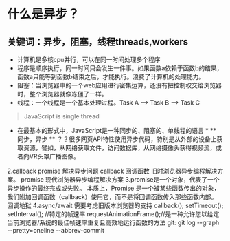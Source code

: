 # 什么是异步？
## 关键词：异步，阻塞，线程threads,workers
- 计算机是多核cpu并行，可以在同一时间处理多个程序
- 程序是顺序执行，同一时间只会发生一件事。如果函数a依赖于函数b的结果，函数a只能等到函数b结束之后，才能执行。浪费了计算机的处理能力。
- 阻塞：当浏览器中的一个web应用进行密集运算，还没有把控制权交给浏览器时，整个浏览器就像冻僵了一样。
- 线程：一个线程是一个基本处理过程。Task A --> Task B --> Task C


> JavaScript is single thread

* 在最基本的形式中，JavaScript是一种同步的、阻塞的、单线程的语言 *
** 同步，异步 **
？？很多网页API特性使用异步代码，特别是从外部的设备上获取资源，譬如，从网络获取文件，访问数据库，从网络摄像头获得视频流，或者向VR头罩广播图像。

2.callback promise 解决异步问题
callback 回调函数 旧时浏览器异步编程解决方案。
promise 现代浏览器异步编程解决方案
3.promise是一个对象，代表了一个异步操作的最终完成或失败。
本质上，Promise 是一个被某些函数传出的对象，我们附加回调函数（callback）使用它，而不是将回调函数传入那些函数内部。
回调地狱
4.async/await 需要考虑旧版本浏览器的支持
callback(); 
setTimeout(); setInterval(); //特定的帧速率
requestAnimationFrame();//是一种允许您以给定当前浏览器/系统的最佳帧速率重复且高效地运行函数的方法 
git: git log --graph --pretty=oneline --abbrev-commit

<!DOCTYPE html>
<html lang="en-US">
<body>
<script>
    //callback
    chooseToppings(function(toppings) {
        placeOrder(toppings, function(order) {
            collectOrder(order, function(pizza) {
                eatPizza(pizza);
                }, failureCallback);
                }, failureCallback);
                }, failureCallback);
    //promise
    chooseToppings()
    .then(function(toppings) {
    return placeOrder(toppings);
    })
    .then(function(order) {
    return collectOrder(order);
    })
    .then(function(pizza) {
    eatPizza(pizza);
    })
    .catch(failureCallback);
    //()=>x 相当于 () => {return x;}
    chooseToppings()
    .then(toppings => placeOrder(toppings))
    .then(order => collectOrder(order))
    .then(pizza => eatPizza(pizza))
    .catch(failureCallback);
    /*不太理解
    最基本的，promise与事件监听器类似，但有一些差异：
    一个promise只能成功或失败一次。它不能成功或失败两次，并且一旦操作完成，它就无法从成功切换到失败，反之亦然。
    如果promise成功或失败并且您稍后添加成功/失败回调，则将调用正确的回调，即使事件发生在较早的时间。
    */
    /*事件监听器*/
<script>
<body>
<html>

[insert href](https://www.jianshu.com/p/1e402922ee32)
![insert inmage]()